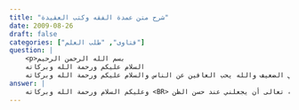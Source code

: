 ```yaml
---
title: "شرح متن عمدة الفقه وكتب العقيدة"
date: 2009-08-26
draft: false
categories: ["فتاوى", "طلب العلم"]
question: |
    <p>بسم الله الرحمن الرحيم 
    السلام عليكم ورحمة الله وبركاته
    الله يجزيك كل خير على هذا الجهد واسأل الله أن يجعله مباركا كثير النفع , صراحة أيها الشيخ الكريم العلماء قديما كانوا يبدوؤن بحفظ المختصرات ومن ذلك المختصرات الفقهية لما فيها من منفعة التصور الذهني وترتيب المسائل فعندي رجاء لو كنت ممن فتح الله عليه في الفقه أن تجعل كتاب عمدة الفقه أساسا لشرح الفقه للمبتدئين (بذكر الاقوال أو الرويات عن الإمام أحمد وأيها الاصح أو الأشهر ثم تعقب على ذلك بذكر الراجح بين المذاهب وإن كان سهل عليك أن تذكر أقوال المذاهب الأخرى فذلك كرم منك والله يضاعف لمن يشاء ) وسبب سؤالي هو أني بحثت في الانترنت عن شرح كامل لعمدة الفقه فلم أجد وذلك سيء على طالب العلم الذي يحفظ ويجتهد فإنه ملكته الفقهية تكون ناقصة وإنما وجدت شرحا لنظم عمدة الفقه للشيخ محمد ولد الدناه الشنقيطي والشيخ بارك الله فيه يذكر الفقه بأدلته ويذكر مذاهب العلماء وأدلتهم وهذا الشرح للشيخ كامل ولله الحمد واسأل الله أن يفتح عليك بإتمام ما تريد من مشاريعك العلمية واسأل الله ان يؤيدك بحوله وقوته فإنه اذا تم شرحك لهذا المتن أظنه يكون عمدة لأهل الإمارات وسائر البلاد الإسلامية إن شاء الله وإنما لكل امرىء ما نوى  كذلك طلب آخر لو تشرح لنا أيها الشيخ الكريم كتب العقيدة المسندة فإن الناس لا يكادون يتجاوزون ماكتب شيخ الإسلام غلى ما قبلها من كتب السلف إلا قليلا وجزاك الله خيرا وبارك الله فيك وسامحنى إن ازعجتك بشيء أوآذيتك بإسلوبي الضعيف والله يحب العافين عن الناس والسلام عليكم ورحمة الله وبركاته</p>
answer: |
    وعليكم السلام ورحمة الله وبركاته <BR> جزاك الله خيرا وأسأل الله تعالى أن يجعلني عند حسن الظن . <BR> أخي حفظك الله تعالى كنت أتمنى أن أقوم بما طلبت وكانت عند مشاريع علمية بخصوص دراسة المتون العلمية للطلاب المبتدئين في أغلب الفنون لكن الدروس العلمية قد توقفت عندنا لها أكثر من سنتين أسأل الله تعالى أن يعجل بفرجها ولا تنسانا من دعوة صالحة في ظهر الغيب وأن يعجل الله تعالى بالفرج عن الدروس . <BR> والآن أنا أعمل على أخراج هذا العلم كمؤلفات وقد خرج بعضها ولله الحمد فمشروعي هو سلسلة تيسير الفقه أسأل الله تعالى أن ييسر إتمامه ، وغيرها من المشاريع أسأل الله تعالى الإخلاص في القول والعمل . <BR> وجزاك الله خيرا
---
```



